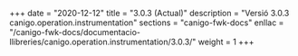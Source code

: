 +++
date        = "2020-12-12"
title       = "3.0.3 (Actual)"
description = "Versió 3.0.3 canigo.operation.instrumentation"
sections    = "canigo-fwk-docs"
enllac		= "/canigo-fwk-docs/documentacio-llibreries/canigo.operation.instrumentation/3.0.3/"
weight		= 1
+++
